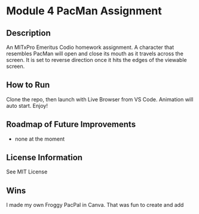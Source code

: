# Module 4 PacMan Assignment

## Description

An MITxPro Emeritus Codio homework assignment. A character that resembles PacMan will open and close its mouth as it travels across the screen. It is set to reverse direction once it hits the edges of the viewable screen.

## How to Run

Clone the repo, then launch with Live Browser from VS Code. Animation will auto start. Enjoy!

## Roadmap of Future Improvements

* none at the moment

## License Information

See MIT License

## Wins

I made my own Froggy PacPal in Canva. That was fun to create and add
